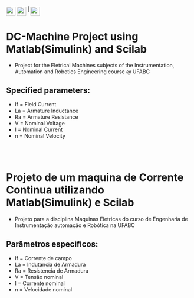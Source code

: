 <img src="https://user-images.githubusercontent.com/97315804/188514601-f17c69fb-48d6-48ad-b9d2-5e8337fcc6a0.gif" align = "middle" height = "25"> <img src="https://user-images.githubusercontent.com/97315804/188514605-381982a8-b3c2-4a34-ab2b-9e28ea61471a.gif" align = "middle" height = "25"> | <img src="https://user-images.githubusercontent.com/97315804/188513953-a699d286-236a-4443-bc7b-af44c41c2643.gif" align = "middle" height = "25"> 

# DC-Machine Project using Matlab(Simulink) and Scilab
- Project for the Eletrical Machines subjects of the Instrumentation, Automation and Robotics Engineering course @ UFABC 

## Specified parameters:

- If = Field Current
- La = Armature Inductance
- Ra = Armature Resistance
- V  = Nominal Voltage
- I  = Nominal Current
- n  = Nominal Velocity
<br/>
<br/>

# Projeto de um maquina de Corrente Continua utilizando Matlab(Simulink) e Scilab
- Projeto para a disciplina Maquinas Eletricas do curso de Engenharia de Instrumentação automação e Robótica na UFABC 

## Parâmetros especificos:

- If = Corrente de campo
- La = Indutancia de Armadura
- Ra = Resistencia de Armadura
- V  = Tensão nominal
- I  = Corrente nominal
- n  = Velocidade nominal 
<br/>

